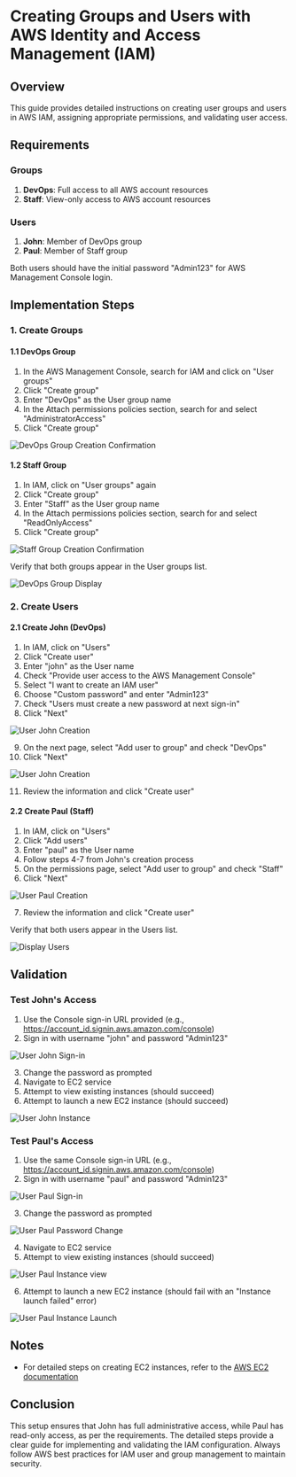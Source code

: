 # Creating Groups and Users with AWS Identity and Access Management (IAM)

## Overview
This guide provides detailed instructions on creating user groups and users in AWS IAM, assigning appropriate permissions, and validating user access.

## Requirements

### Groups
1. **DevOps**: Full access to all AWS account resources
2. **Staff**: View-only access to AWS account resources

### Users
1. **John**: Member of DevOps group
2. **Paul**: Member of Staff group

Both users should have the initial password "Admin123" for AWS Management Console login.

## Implementation Steps

### 1. Create Groups

#### 1.1 DevOps Group
1. In the AWS Management Console, search for IAM and click on "User groups"
2. Click "Create group"
3. Enter "DevOps" as the User group name
4. In the Attach permissions policies section, search for and select "AdministratorAccess"
5. Click "Create group"

![DevOps Group Creation Confirmation](imgs/1.DevOps_Group_Create.png)

#### 1.2 Staff Group
1. In IAM, click on "User groups" again
2. Click "Create group"
3. Enter "Staff" as the User group name
4. In the Attach permissions policies section, search for and select "ReadOnlyAccess"
5. Click "Create group"

![Staff Group Creation Confirmation](imgs/3.Staff_Group_Creation.png)

Verify that both groups appear in the User groups list.

![DevOps Group Display](imgs/4.Groups_Confirmation.png)

### 2. Create Users

#### 2.1 Create John (DevOps)
1. In IAM, click on "Users"
2. Click "Create user"
3. Enter "john" as the User name
4. Check "Provide user access to the AWS Management Console"
5. Select "I want to create an IAM user"
6. Choose "Custom password" and enter "Admin123"
7. Check "Users must create a new password at next sign-in"
8. Click "Next"

![User John Creation](imgs/5.page1_john_create.png)

9. On the next page, select "Add user to group" and check "DevOps"
10. Click "Next"

![User John Creation](imgs/6.page2_john_create.png)

11. Review the information and click "Create user"

#### 2.2 Create Paul (Staff)
1. In IAM, click on "Users"
2. Click "Add users"
3. Enter "paul" as the User name
4. Follow steps 4-7 from John's creation process
5. On the permissions page, select "Add user to group" and check "Staff"
6. Click "Next"

![User Paul Creation](imgs/9.page2_paul_create.png)

7. Review the information and click "Create user"

Verify that both users appear in the Users list.

![Display Users](imgs/12.display_both_users.png)

## Validation

### Test John's Access
1. Use the Console sign-in URL provided (e.g., https://account_id.signin.aws.amazon.com/console)
2. Sign in with username "john" and password "Admin123"

![User John Sign-in](imgs/11.john_login.png)

3. Change the password as prompted
4. Navigate to EC2 service
5. Attempt to view existing instances (should succeed)
6. Attempt to launch a new EC2 instance (should succeed)

![User John Instance](imgs/13.john_instance.png)

### Test Paul's Access
1. Use the same Console sign-in URL (e.g., https://account_id.signin.aws.amazon.com/console)
2. Sign in with username "paul" and password "Admin123"

![User Paul Sign-in](imgs/14.paul_login.png)

3. Change the password as prompted

![User Paul Password Change](imgs/15.paul_password_change.png)

4. Navigate to EC2 service
5. Attempt to view existing instances (should succeed)

![User Paul Instance view](imgs/16.paul_view_instance.png)

6. Attempt to launch a new EC2 instance (should fail with an "Instance launch failed" error)

![User Paul Instance Launch](imgs/17.paul_instance_fail.png)

## Notes
- For detailed steps on creating EC2 instances, refer to the [AWS EC2 documentation](https://docs.aws.amazon.com/AWSEC2/latest/UserGuide/LaunchingAndUsingInstances.html)


## Conclusion
This setup ensures that John has full administrative access, while Paul has read-only access, as per the requirements. The detailed steps provide a clear guide for implementing and validating the IAM configuration. Always follow AWS best practices for IAM user and group management to maintain security.